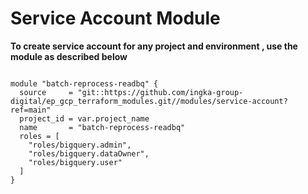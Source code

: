 # Service Account Module

**To create service account for any project and environment , use the module as described below**


```

module "batch-reprocess-readbq" {
  source     = "git::https://github.com/ingka-group-digital/ep_gcp_terraform_modules.git//modules/service-account?ref=main"
  project_id = var.project_name
  name       = "batch-reprocess-readbq"
  roles = [
    "roles/bigquery.admin",
    "roles/bigquery.dataOwner",
    "roles/bigquery.user"
  ]
}

```
